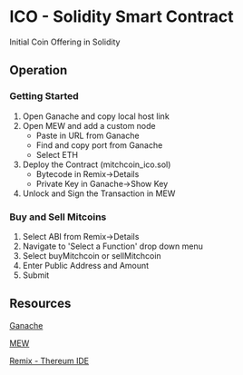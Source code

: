 #  ICO - Solidity Smart Contract
Initial Coin Offering in Solidity  

## Operation
### Getting Started
1. Open Ganache and copy local host link
2. Open MEW and add a custom node
    - Paste in URL from Ganache
    - Find and copy port from Ganache
    - Select ETH
1. Deploy the Contract (mitchcoin_ico.sol) 
    - Bytecode in Remix->Details
    - Private Key in Ganache->Show Key
2. Unlock and Sign the Transaction in MEW

### Buy and Sell Mitcoins
1. Select ABI from Remix->Details
2. Navigate to 'Select a Function' drop down menu
3. Select buyMitchcoin or sellMitchcoin
4. Enter Public Address and Amount
5. Submit


## Resources
[Ganache](https://www.postman.com)

[MEW](https://www.trufflesuite.com/ganache)

[Remix - Thereum IDE](https://remix.ethereum.org/)
